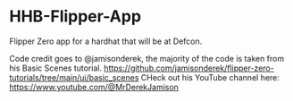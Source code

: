 # HHB-Flipper-App
Flipper Zero app for a hardhat that will be at Defcon.

Code credit goes to @jamisonderek, the majority of the code is taken from his Basic Scenes tutorial.
https://github.com/jamisonderek/flipper-zero-tutorials/tree/main/ui/basic_scenes
CHeck out his YouTube channel here: https://www.youtube.com/@MrDerekJamison

